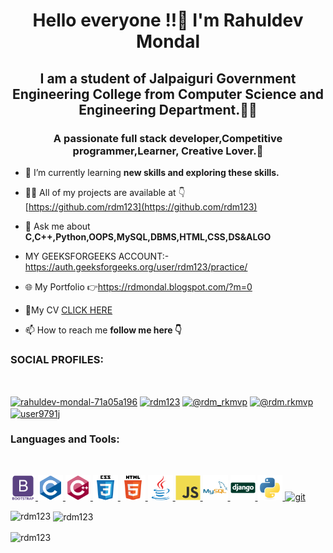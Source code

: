 <h1 align="center">Hello everyone !!👋 I'm Rahuldev Mondal</h1>
<h2 align="center">I am a student of Jalpaiguri Government Engineering College from Computer Science and Engineering Department.🧑‍💻</h2>
<h3 align="center">A passionate full stack developer,Competitive programmer,Learner, Creative Lover.📝</h3>

- 🌱 I’m currently learning **new skills and exploring these skills.**

- 👨‍💻 All of my projects are available at  👇 <br>[https://github.com/rdm123](https://github.com/rdm123)

- 💬 Ask me about **C,C++,Python,OOPS,MySQL,DBMS,HTML,CSS,DS&ALGO**
- MY GEEKSFORGEEKS ACCOUNT:-https://auth.geeksforgeeks.org/user/rdm123/practice/
- 🌐 My Portfolio 👉<a url="https://rdmondal.blogspot.com/?m=0">https://rdmondal.blogspot.com/?m=0</a>
- 📄My CV <a href="https://drive.google.com/file/d/1Wtdt0KIz5ZxBQNzePrNumEBRos739yum/view?usp=drivesdk">CLICK HERE</a>
- 📫 How to reach me **follow me here 👇**

<h3 align="left">SOCIAL PROFILES:</h3>
<br>

<p align="left">
<a href="https://linkedin.com/in/rahuldev-mondal-71a05a196" target="blank"><img align="center" src="https://raw.githubusercontent.com/rahuldkjain/github-profile-readme-generator/master/src/images/icons/Social/linked-in-alt.svg" alt="rahuldev-mondal-71a05a196" height="30" width="40" /></a>
<a href="https://www.codechef.com/users/rdm123" target="blank"><img align="center" src="https://cdn.jsdelivr.net/npm/simple-icons@3.1.0/icons/codechef.svg" alt="rdm123" height="30" width="40" /></a>
<a href="https://www.hackerrank.com/rdm_rkmvp?hr_r=1" target="blank"><img align="center" src="https://raw.githubusercontent.com/rahuldkjain/github-profile-readme-generator/master/src/images/icons/Social/hackerrank.svg" alt="@rdm_rkmvp" height="30" width="40" /></a>
<a href="https://www.hackerearth.com/@rdm.rkmvp" target="blank"><img align="center" src="https://raw.githubusercontent.com/rahuldkjain/github-profile-readme-generator/master/src/images/icons/Social/hackerearth.svg" alt="@rdm.rkmvp" height="30" width="40" /></a>
<a href="https://www.leetcode.com/user9791j" target="blank"><img align="center" src="https://raw.githubusercontent.com/rahuldkjain/github-profile-readme-generator/master/src/images/icons/Social/leet-code.svg" alt="user9791j" height="30" width="40" /></a>
</p>

<h3 align="left">Languages and Tools:</h3>
<br>
<p align="left"> <a href="https://getbootstrap.com" target="_blank"> <img src="https://raw.githubusercontent.com/devicons/devicon/master/icons/bootstrap/bootstrap-plain-wordmark.svg" alt="bootstrap" width="40" height="40"/> </a> <a href="https://www.cprogramming.com/" target="_blank"> <img src="https://raw.githubusercontent.com/devicons/devicon/master/icons/c/c-original.svg" alt="c" width="40" height="40"/> </a> <a href="https://www.w3schools.com/cpp/" target="_blank"> <img src="https://raw.githubusercontent.com/devicons/devicon/master/icons/cplusplus/cplusplus-original.svg" alt="cplusplus" width="40" height="40"/> </a> <a href="https://www.w3schools.com/css/" target="_blank"> <img src="https://raw.githubusercontent.com/devicons/devicon/master/icons/css3/css3-original-wordmark.svg" alt="css3" width="40" height="40"/> </a> <a href="https://www.w3.org/html/" target="_blank"> <img src="https://raw.githubusercontent.com/devicons/devicon/master/icons/html5/html5-original-wordmark.svg" alt="html5" width="40" height="40"/> </a> <a href="https://www.java.com" target="_blank"> <img src="https://raw.githubusercontent.com/devicons/devicon/master/icons/java/java-original.svg" alt="java" width="40" height="40"/> </a> <a href="https://developer.mozilla.org/en-US/docs/Web/JavaScript" target="_blank"> <img src="https://raw.githubusercontent.com/devicons/devicon/master/icons/javascript/javascript-original.svg" alt="javascript" width="40" height="40"/> </a> <a href="https://www.mysql.com/" target="_blank"> <img src="https://raw.githubusercontent.com/devicons/devicon/master/icons/mysql/mysql-original-wordmark.svg" alt="mysql" width="40" height="40"/> </a> <a href="https://www.djangoproject.com" target="_blank"> <img src="https://raw.githubusercontent.com/devicons/devicon/master/icons/django/django-original.svg" alt="django" width="40" height="40"/> </a> <a href="https://www.python.org" target="_blank"> <img src="https://raw.githubusercontent.com/devicons/devicon/master/icons/python/python-original.svg" alt="python" width="40" height="40"/> </a> <a href="https://git-scm.com/" target="_blank"> <img src="https://www.vectorlogo.zone/logos/git-scm/git-scm-icon.svg" alt="git" width="40" height="40"/> </a></p>

<p><img align="left" src="https://github-readme-stats.vercel.app/api/top-langs?username=rdm123&show_icons=true&locale=en&layout=compact" alt="rdm123" /></p>

<p>&nbsp;<img align="center" src="https://github-readme-stats.vercel.app/api?username=rdm123&show_icons=true&locale=en" alt="rdm123" /></p>

<p><img align="center" src="https://github-readme-streak-stats.herokuapp.com/?user=rdm123&" alt="rdm123" /></p>

